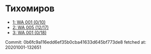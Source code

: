 # Тихомиров
- [1: WA 001 (0/10)](1.md)
- [2: WA 005 (12/17)](2.md)
- [3: WA 001 (0/18)](3.md)

Commit: 0b6fc9a116edd6ef35b0cba41633d645bf773de8
 fetched at: 20201001-132651
